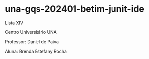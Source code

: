 # una-gqs-202401-betim-junit-ide
Lista XIV

Centro Universitário UNA

Professor: Daniel de Paiva

Aluna: Brenda Estefany Rocha
